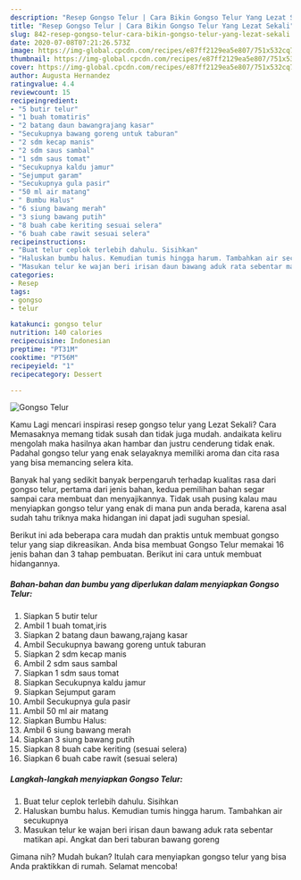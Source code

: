 ```yaml
---
description: "Resep Gongso Telur | Cara Bikin Gongso Telur Yang Lezat Sekali"
title: "Resep Gongso Telur | Cara Bikin Gongso Telur Yang Lezat Sekali"
slug: 842-resep-gongso-telur-cara-bikin-gongso-telur-yang-lezat-sekali
date: 2020-07-08T07:21:26.573Z
image: https://img-global.cpcdn.com/recipes/e87ff2129ea5e807/751x532cq70/gongso-telur-foto-resep-utama.jpg
thumbnail: https://img-global.cpcdn.com/recipes/e87ff2129ea5e807/751x532cq70/gongso-telur-foto-resep-utama.jpg
cover: https://img-global.cpcdn.com/recipes/e87ff2129ea5e807/751x532cq70/gongso-telur-foto-resep-utama.jpg
author: Augusta Hernandez
ratingvalue: 4.4
reviewcount: 15
recipeingredient:
- "5 butir telur"
- "1 buah tomatiris"
- "2 batang daun bawangrajang kasar"
- "Secukupnya bawang goreng untuk taburan"
- "2 sdm kecap manis"
- "2 sdm saus sambal"
- "1 sdm saus tomat"
- "Secukupnya kaldu jamur"
- "Sejumput garam"
- "Secukupnya gula pasir"
- "50 ml air matang"
- " Bumbu Halus"
- "6 siung bawang merah"
- "3 siung bawang putih"
- "8 buah cabe keriting sesuai selera"
- "6 buah cabe rawit sesuai selera"
recipeinstructions:
- "Buat telur ceplok terlebih dahulu. Sisihkan"
- "Haluskan bumbu halus. Kemudian tumis hingga harum. Tambahkan air secukupnya"
- "Masukan telur ke wajan beri irisan daun bawang aduk rata sebentar matikan api. Angkat dan beri taburan bawang goreng"
categories:
- Resep
tags:
- gongso
- telur

katakunci: gongso telur 
nutrition: 140 calories
recipecuisine: Indonesian
preptime: "PT31M"
cooktime: "PT56M"
recipeyield: "1"
recipecategory: Dessert

---
```



![Gongso Telur](https://img-global.cpcdn.com/recipes/e87ff2129ea5e807/751x532cq70/gongso-telur-foto-resep-utama.jpg)

Kamu Lagi mencari inspirasi resep gongso telur yang Lezat Sekali? Cara Memasaknya memang tidak susah dan tidak juga mudah. andaikata keliru mengolah maka hasilnya akan hambar dan justru cenderung tidak enak. Padahal gongso telur yang enak selayaknya memiliki aroma dan cita rasa yang bisa memancing selera kita.



Banyak hal yang sedikit banyak berpengaruh terhadap kualitas rasa dari gongso telur, pertama dari jenis bahan, kedua pemilihan bahan segar sampai cara membuat dan menyajikannya. Tidak usah pusing kalau mau menyiapkan gongso telur yang enak di mana pun anda berada, karena asal sudah tahu triknya maka hidangan ini dapat jadi suguhan spesial.


Berikut ini ada beberapa cara mudah dan praktis untuk membuat gongso telur yang siap dikreasikan. Anda bisa membuat Gongso Telur memakai 16 jenis bahan dan 3 tahap pembuatan. Berikut ini cara untuk membuat hidangannya.

<!--inarticleads1-->

##### Bahan-bahan dan bumbu yang diperlukan dalam menyiapkan Gongso Telur:

1. Siapkan 5 butir telur
1. Ambil 1 buah tomat,iris
1. Siapkan 2 batang daun bawang,rajang kasar
1. Ambil Secukupnya bawang goreng untuk taburan
1. Siapkan 2 sdm kecap manis
1. Ambil 2 sdm saus sambal
1. Siapkan 1 sdm saus tomat
1. Siapkan Secukupnya kaldu jamur
1. Siapkan Sejumput garam
1. Ambil Secukupnya gula pasir
1. Ambil 50 ml air matang
1. Siapkan  Bumbu Halus:
1. Ambil 6 siung bawang merah
1. Siapkan 3 siung bawang putih
1. Siapkan 8 buah cabe keriting (sesuai selera)
1. Siapkan 6 buah cabe rawit (sesuai selera)




<!--inarticleads2-->

##### Langkah-langkah menyiapkan Gongso Telur:

1. Buat telur ceplok terlebih dahulu. Sisihkan
1. Haluskan bumbu halus. Kemudian tumis hingga harum. Tambahkan air secukupnya
1. Masukan telur ke wajan beri irisan daun bawang aduk rata sebentar matikan api. Angkat dan beri taburan bawang goreng




Gimana nih? Mudah bukan? Itulah cara menyiapkan gongso telur yang bisa Anda praktikkan di rumah. Selamat mencoba!
